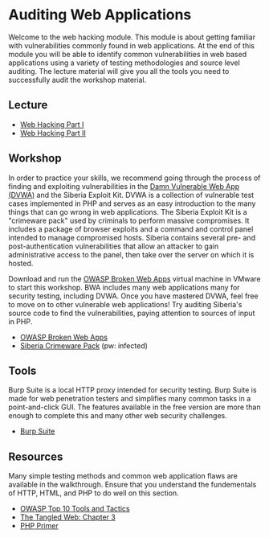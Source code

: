 # Auditing Web Applications
Welcome to the web hacking module. This module is about getting familiar with vulnerabilities commonly found in web applications. At the end of this module you will be able to identify common vulnerabilities in web based applications using a variety of testing methodologies and source level auditing. The lecture material will give you all the tools you need to successfully audit the workshop material.

## Lecture
* [Web Hacking Part I](http://vimeo.com/32509769)
* [Web Hacking Part II](http://vimeo.com/32550671)

## Workshop
In order to practice your skills, we recommend going through the process of finding and exploiting vulnerabilities in the [Damn Vulnerable Web App (DVWA)](http://www.dvwa.co.uk/) and the Siberia Exploit Kit. DVWA is a collection of vulnerable test cases implemented in PHP and serves as an easy introduction to the many things that can go wrong in web applications. The Siberia Exploit Kit is a "crimeware pack" used by criminals to perform massive compromises. It includes a package of browser exploits and a command and control panel intended to manage compromised hosts. Siberia contains several pre- and post-authentication vulnerabilities that allow an attacker to gain administrative access to the panel, then take over the server on which it is hosted.

Download and run the [OWASP Broken Web Apps](https://code.google.com/p/owaspbwa/) virtual machine in VMware to start this workshop. BWA includes many web applications many for security testing, including DVWA. Once you have mastered DVWA, feel free to move on to other vulnerable web applications! Try auditing Siberia's source code to find the vulnerabilities, paying attention to sources of input in PHP.

* [OWASP Broken Web Apps](https://code.google.com/p/owaspbwa/)
* [Siberia Crimeware Pack](./workshop/siberia.zip) (pw: infected)

## Tools
Burp Suite is a local HTTP proxy intended for security testing. Burp Suite is made for web penetration testers and simplifies many common tasks in a point-and-click GUI. The features available in the free version are more than enough to complete this and many other web security challenges.
* [Burp Suite](http://portswigger.net/burp/download.html)

## Resources
Many simple testing methods and common web application flaws are available in the walkthrough. Ensure that you understand the fundementals of HTTP, HTML, and PHP to do well on this section.
* [OWASP Top 10 Tools and Tactics](http://resources.infosecinstitute.com/owasp-top-10-tools-and-tactics/)
* [The Tangled Web: Chapter 3](http://www.nostarch.com/download/tangledweb_ch3.pdf)
* [PHP Primer](https://web.archive.org/web/20160913013411/http://www2.astro.psu.edu/users/sdb210/documents/phpprimer_v0.1.pdf)
